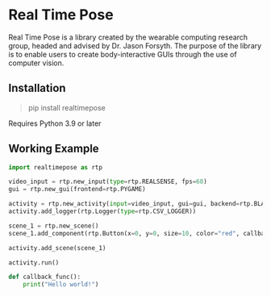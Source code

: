 # Real Time Pose

Real Time Pose is a library created by the wearable computing research
group, headed and advised by Dr. Jason Forsyth. The purpose of the 
library is to enable users to create body-interactive GUIs through
the use of computer vision. 

## Installation

> pip install realtimepose

Requires Python 3.9 or later

## Working Example

```python
import realtimepose as rtp

video_input = rtp.new_input(type=rtp.REALSENSE, fps=60)
gui = rtp.new_gui(frontend=rtp.PYGAME)

activity = rtp.new_activity(input=video_input, gui=gui, backend=rtp.BLAZEPOSE)
activity.add_logger(rtp.Logger(type=rtp.CSV_LOGGER))

scene_1 = rtp.new_scene()
scene_1.add_component(rtp.Button(x=0, y=0, size=10, color="red", callback=callback_func))

activity.add_scene(scene_1)

activity.run()

def callback_func():
    print("Hello world!")
